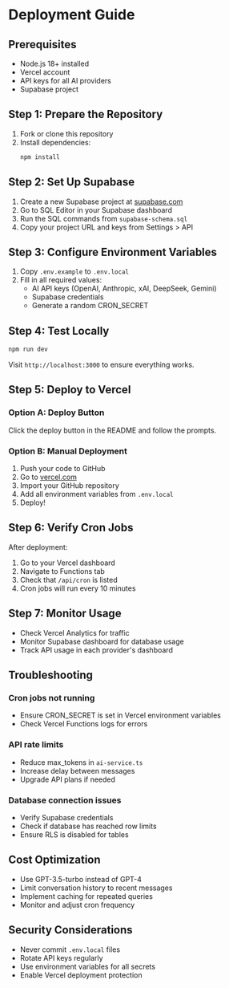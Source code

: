 # Deployment Guide

## Prerequisites

- Node.js 18+ installed
- Vercel account
- API keys for all AI providers
- Supabase project

## Step 1: Prepare the Repository

1. Fork or clone this repository
2. Install dependencies:
   ```bash
   npm install
   ```

## Step 2: Set Up Supabase

1. Create a new Supabase project at [supabase.com](https://supabase.com)
2. Go to SQL Editor in your Supabase dashboard
3. Run the SQL commands from `supabase-schema.sql`
4. Copy your project URL and keys from Settings > API

## Step 3: Configure Environment Variables

1. Copy `.env.example` to `.env.local`
2. Fill in all required values:
   - AI API keys (OpenAI, Anthropic, xAI, DeepSeek, Gemini)
   - Supabase credentials
   - Generate a random CRON_SECRET

## Step 4: Test Locally

```bash
npm run dev
```

Visit `http://localhost:3000` to ensure everything works.

## Step 5: Deploy to Vercel

### Option A: Deploy Button
Click the deploy button in the README and follow the prompts.

### Option B: Manual Deployment

1. Push your code to GitHub
2. Go to [vercel.com](https://vercel.com)
3. Import your GitHub repository
4. Add all environment variables from `.env.local`
5. Deploy!

## Step 6: Verify Cron Jobs

After deployment:
1. Go to your Vercel dashboard
2. Navigate to Functions tab
3. Check that `/api/cron` is listed
4. Cron jobs will run every 10 minutes

## Step 7: Monitor Usage

- Check Vercel Analytics for traffic
- Monitor Supabase dashboard for database usage
- Track API usage in each provider's dashboard

## Troubleshooting

### Cron jobs not running
- Ensure CRON_SECRET is set in Vercel environment variables
- Check Vercel Functions logs for errors

### API rate limits
- Reduce max_tokens in `ai-service.ts`
- Increase delay between messages
- Upgrade API plans if needed

### Database connection issues
- Verify Supabase credentials
- Check if database has reached row limits
- Ensure RLS is disabled for tables

## Cost Optimization

- Use GPT-3.5-turbo instead of GPT-4
- Limit conversation history to recent messages
- Implement caching for repeated queries
- Monitor and adjust cron frequency

## Security Considerations

- Never commit `.env.local` files
- Rotate API keys regularly
- Use environment variables for all secrets
- Enable Vercel deployment protection
